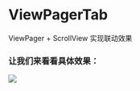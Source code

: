 # ViewPagerTab
ViewPager + ScrollView 实现联动效果

### 让我们来看看具体效果：

<img src ="https://raw.githubusercontent.com/wj1992/ViewPagerTab/master/viewpagertab/Screenshot/ezgif-2-91e759a3e7.gif">
